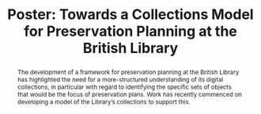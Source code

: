 ---
abstract: The development of a framework for preservation planning at the British
  Library has highlighted the need for a more-structured understanding of its digital
  collections, in particular with regard to identifying the specific sets of objects
  that would be the focus of preservation plans. Work has recently commenced on developing
  a model of the Library’s collections to support this.
creators:
- Day, Michael
date: null
document_url: https://az659834.vo.msecnd.net/eventsairwesteuprod/production-inconference-public/96df27e66ea1447e9abbb384eaf764cf
grand_parent: iPRES
institutions:
- The British Library
keywords:
- preservation planning
- collection models
landing_page_url: null
language: eng
layout: publication
license: CC-BY 4.0 International
notes_url: null
parent: iPRES 2022
publication_type: poster
size: null
slides_url: null
source_name: iPRES
stream_url: null
title: 'Poster: Towards a Collections Model for Preservation Planning at the British
  Library'
year: 2022
---